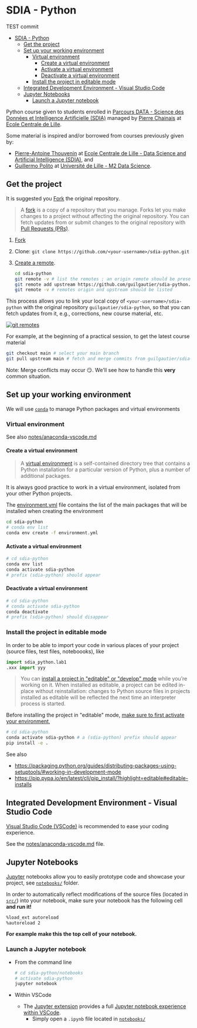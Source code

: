 # SDIA - Python

TEST commit

- [SDIA - Python](#sdia---python)
  - [Get the project](#get-the-project)
  - [Set up your working environment](#set-up-your-working-environment)
    - [Virtual environment](#virtual-environment)
      - [Create a virtual environment](#create-a-virtual-environment)
      - [Activate a virtual environment](#activate-a-virtual-environment)
      - [Deactivate a virtual environment](#deactivate-a-virtual-environment)
    - [Install the project in editable mode](#install-the-project-in-editable-mode)
  - [Integrated Development Environment - Visual Studio Code](#integrated-development-environment---visual-studio-code)
  - [Jupyter Notebooks](#jupyter-notebooks)
    - [Launch a Jupyter notebook](#launch-a-jupyter-notebook)

Python course given to students enrolled in [Parcours DATA - Science des Données et Intelligence Artificielle (SDIA)](http://pierrechainais.ec-lille.fr/Centrale/Option_DAD/Accueil.html) managed by [Pierre Chainais](http://pierrechainais.ec-lille.fr/) at [Ecole Centrale de Lille](https://centralelille.fr/).

Some material is inspired and/or borrowed from courses previously given by:

- [Pierre-Antoine Thouvenin](https://pthouvenin.github.io/) at [Ecole Centrale de Lille - Data Science and Artificial Intelligence (SDIA)](http://pierrechainais.ec-lille.fr/Centrale/Option_DAD/Accueil.html), and
- [Guillermo Polito](https://guillep.github.io/) at [Université de Lille - M2 Data Science](https://www.univ-lille.fr/formations/fr-00020709.html).

## Get the project

It is suggested you [Fork](https://github.com/guilgautier/sdia-python/fork) the original repository.

> A [fork](https://docs.github.com/en/github/collaborating-with-pull-requests/working-with-forks/about-forks) is a copy of a repository that you manage.
> Forks let you make changes to a project without affecting the original repository.
> You can fetch updates from or submit changes to the original repository with [Pull Requests (PRs)](https://github.com/guilgautier/sdia-python/pulls).

1. [Fork](https://github.com/guilgautier/sdia-python/fork)
2. Clone: `git clone https://github.com/<your-username>/sdia-python.git`
3. [Create a remote](https://docs.github.com/en/github/collaborating-with-pull-requests/working-with-forks/configuring-a-remote-for-a-fork).

    ```bash
    cd sdia-python
    git remote -v # list the remotes ; an origin remote should be present
    git remote add upstream https://github.com/guilgautier/sdia-python.git
    git remote -v # remotes origin and upstream should be listed
    ```

This process allows you to link your local copy of `<your-username>/sdia-python` with the original repository `guilgautier/sdia-python`, so that you can fetch updates from it, e.g., corrections, new course material, etc.

[![git remotes](https://www.tomasbeuzen.com/post/git-fork-branch-pull/featured_hud478d74d48d19bfd1c1c03fc398c8033_312322_720x0_resize_lanczos_2.png)](https://www.tomasbeuzen.com/post/git-fork-branch-pull/)

For example, at the beginning of a practical session, to get the latest course material

```bash
git checkout main # select your main branch
git pull upstream main # fetch and merge commits from guilgautier/sdia-python
```

Note: Merge conflicts may occur 😏. We'll see how to handle this **very** common situation.

## Set up your working environment

We will use [`conda`](https://conda.io/projects/conda/en/latest/index.html) to manage Python packages and virtual environments

### Virtual environment

See also [notes/anaconda-vscode.md](./notes/anaconda-vscode.md)

#### Create a virtual environment

> A [virtual environment](https://docs.python.org/3/tutorial/venv.html) is a self-contained directory tree that contains a Python installation for a particular version of Python, plus a number of additional packages.

It is always good practice to work in a virtual environment, isolated from your other Python projects.

The [environment.yml](./environment.yml) file contains the list of the main packages that will be installed when creating the environment

```bash
cd sdia-python
# conda env list
conda env create -f environment.yml
```

#### Activate a virtual environment

```bash
# cd sdia-python
conda env list
conda activate sdia-python
# prefix (sdia-python) should appear
```

#### Deactivate a virtual environment

```bash
# cd sdia-python
# conda activate sdia-python
conda deactivate
# prefix (sdia-python) should disappear
```

### Install the project in editable mode

In order to be able to import your code in various places of your project (source files, test files, noteboooks), like

```python
import sdia_python.lab1
.xxx import yyy
```

> You can [install a project in "editable" or "develop" mode](https://packaging.python.org/guides/distributing-packages-using-setuptools/#working-in-development-mode) while you’re working on it.
> When installed as editable, a project can be edited in-place without reinstallation:
> changes to Python source files in projects installed as editable will be reflected the next time an interpreter process is started.

Before installing the project in "editable" mode, [make sure to first activate your environment](#activate-a-virtual-environment),

```bash
# cd sdia-python
conda activate sdia-python # a (sdia-python) prefix should appear
pip install -e .
```

See also

- <https://packaging.python.org/guides/distributing-packages-using-setuptools/#working-in-development-mode>
- <https://pip.pypa.io/en/latest/cli/pip_install/?highlight=editable#editable-installs>

## Integrated Development Environment - Visual Studio Code

[Visual Studio Code (VSCode)](https://code.visualstudio.com/) is recommended to ease your coding experience.

See the [notes/anaconda-vscode.md](./notes/anaconda-vscode.md) file.

## Jupyter Notebooks

[Jupyter](https://jupyter.org/) notebooks allow you to easily prototype code and showcase your project, see [`notebooks/`](./notebooks/) folder.

In order to automatically reflect modifications of the source files (located in [`src/`](./src/)) into your notebook, make sure your notebook has the following cell **and run it!**

```bash
%load_ext autoreload
%autoreload 2
```

**For example make this the top cell of your notebook.**

### Launch a Jupyter notebook

- From the command line

  ```bash
  # cd sdia-python/notebooks
  # activate sdia-python
  jupyter notebook
  ```

- Within VSCode
  - The [Jupyter extension](https://marketplace.visualstudio.com/items?itemName=ms-toolsai.jupyter) provides a full [Jupyter notebook experience within VSCode](https://code.visualstudio.com/docs/datascience/jupyter-notebooks).
    - Simply open a `.ipynb` file located in [`notebooks/`](./notebooks/)
